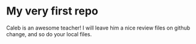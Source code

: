 # My very first repo
Caleb is an awesome teacher! I will leave him a nice review files on github change, and so do your local files.
